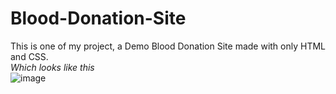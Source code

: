 # Blood-Donation-Site
This is one of my project, a Demo Blood Donation Site made with only HTML and CSS.<br>
_Which looks like this_
<br>
![image](https://user-images.githubusercontent.com/89387048/137512036-e1c14c55-ebd9-4936-9984-c4c5fbd56616.png)
